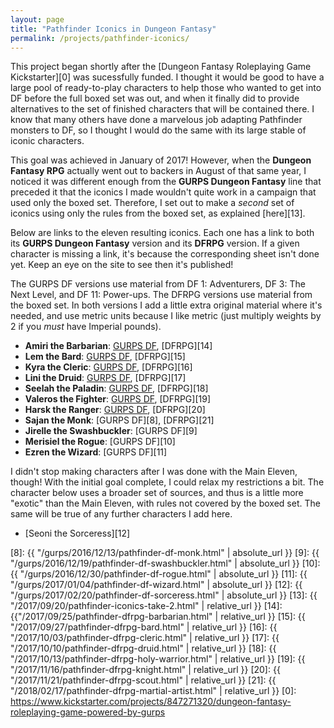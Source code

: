 ```yaml
---
layout: page
title: "Pathfinder Iconics in Dungeon Fantasy"
permalink: /projects/pathfinder-iconics/
---
```


This project began shortly after
the [Dungeon Fantasy Roleplaying Game Kickstarter][0] was sucessfully funded. I
thought it would be good to have a large pool of ready-to-play characters to
help those who wanted to get into DF before the full boxed set was out, and when
it finally did to provide alternatives to the set of finished characters that
will be contained there. I know that many others have done a marvelous job
adapting Pathfinder monsters to DF, so I thought I would do the same with its
large stable of iconic characters.

This goal was achieved in January of 2017! However, when the **Dungeon Fantasy
RPG** actually went out to backers in August of that same year, I noticed it was
different enough from the **GURPS Dungeon Fantasy** line that preceded it that
the iconics I made wouldn't quite work in a campaign that used only the boxed
set. Therefore, I set out to make a _second_ set of iconics using only the rules
from the boxed set, as explained [here][13].

Below are links to the eleven resulting iconics. Each one has a link to both its
**GURPS Dungeon Fantasy** version and its **DFRPG** version. If a given
character is missing a link, it's because the corresponding sheet isn't done
yet. Keep an eye on the site to see then it's published!

The GURPS DF versions use material from DF 1: Adventurers, DF 3: The Next Level,
and DF 11: Power-ups. The DFRPG versions use material from the boxed set. In
both versions I add a little extra original material where it's needed, and use
metric units because I like metric (just multiply weights by 2 if you _must_
have Imperial pounds).

- **Amiri the Barbarian**: [GURPS DF][1], [DFRPG][14]
- **Lem the Bard**: [GURPS DF][2], [DFRPG][15]
- **Kyra the Cleric**: [GURPS DF][3], [DFRPG][16]
- **Lini the Druid**: [GURPS DF][4], [DFRPG][17]
- **Seelah the Paladin**: [GURPS DF][5], [DFRPG][18]
- **Valeros the Fighter**: [GURPS DF][6], [DFRPG][19]
- **Harsk the Ranger**: [GURPS DF][7], [DFRPG][20]
- **Sajan the Monk**: [GURPS DF][8], [DFRPG][21]
- **Jirelle the Swashbuckler**: [GURPS DF][9]
- **Merisiel the Rogue**: [GURPS DF][10]
- **Ezren the Wizard**: [GURPS DF][11]

I didn't stop making characters after I was done with the Main Eleven, though!
With the initial goal complete, I could relax my restrictions a bit. The
character below uses a broader set of sources, and thus is a little more
"exotic" than the Main Eleven, with rules not covered by the boxed set. The same
will be true of any further characters I add here.

- [Seoni the Sorceress][12]

[1]: https://bira.github.io/octopus-carnival/gurps/2016/10/02/pathfinder-df-barbarian.html
[2]: https://bira.github.io/octopus-carnival/gurps/2016/10/08/pathfinder-df-bard.html
[3]: https://bira.github.io/octopus-carnival/gurps/2016/10/15/pathfinder-df-cleric.html
[4]: https://bira.github.io/octopus-carnival/gurps/2016/10/23/pathfinder-df-druid.html
[5]: https://bira.github.io/octopus-carnival/gurps/2016/11/20/pathfinder-df-paladin.html
[6]: https://bira.github.io/octopus-carnival/gurps/2016/11/27/pathfinder-df-knight.html
[7]: https://bira.github.io/octopus-carnival/gurps/2016/12/05/pathfinder-df-ranger.html
[8]: {{ "/gurps/2016/12/13/pathfinder-df-monk.html" | absolute_url }}
[9]: {{ "/gurps/2016/12/19/pathfinder-df-swashbuckler.html" | absolute_url }}
[10]: {{ "/gurps/2016/12/30/pathfinder-df-rogue.html" | absolute_url }}
[11]: {{ "/gurps/2017/01/04/pathfinder-df-wizard.html" | absolute_url }}
[12]: {{ "/gurps/2017/02/20/pathfinder-df-sorceress.html" | absolute_url }}
[13]: {{ "/2017/09/20/pathfinder-iconics-take-2.html" | relative_url }}
[14]: {{"/2017/09/25/pathfinder-dfrpg-barbarian.html" | relative_url }}
[15]: {{ "/2017/09/27/pathfinder-dfrpg-bard.html" | relative_url }}
[16]: {{ "/2017/10/03/pathfinder-dfrpg-cleric.html" | relative_url }}
[17]: {{ "/2017/10/10/pathfinder-dfrpg-druid.html" | relative_url }}
[18]: {{ "/2017/10/13/pathfinder-dfrpg-holy-warrior.html" | relative_url }}
[19]: {{ "/2017/11/16/pathfinder-dfrpg-knight.html" | relative_url }}
[20]: {{ "/2017/11/21/pathfinder-dfrpg-scout.html" | relative_url }}
[21]: {{ "/2018/02/17/pathfinder-dfrpg-martial-artist.html" | relative_url }}
[0]: https://www.kickstarter.com/projects/847271320/dungeon-fantasy-roleplaying-game-powered-by-gurps
